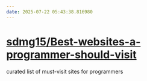 ```yaml
---
date: 2025-07-22 05:43:38.816980
---
```


# [sdmg15/Best-websites-a-programmer-should-visit](https://github.com/sdmg15/Best-websites-a-programmer-should-visit)

curated list of must-visit sites for programmers